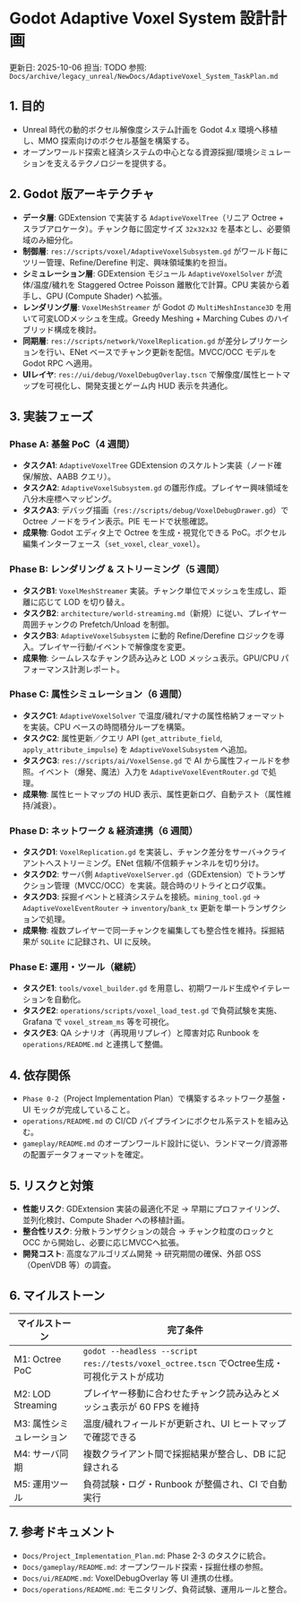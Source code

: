 # Godot Adaptive Voxel System 設計計画

更新日: 2025-10-06
担当: TODO
参照: `Docs/archive/legacy_unreal/NewDocs/AdaptiveVoxel_System_TaskPlan.md`

## 1. 目的
- Unreal 時代の動的ボクセル解像度システム計画を Godot 4.x 環境へ移植し、MMO 探索向けのボクセル基盤を構築する。
- オープンワールド探索と経済システムの中心となる資源採掘/環境シミュレーションを支えるテクノロジーを提供する。

## 2. Godot 版アーキテクチャ
- **データ層**: GDExtension で実装する `AdaptiveVoxelTree`（リニア Octree + スラブアロケータ）。チャンク毎に固定サイズ `32x32x32` を基本とし、必要領域のみ細分化。
- **制御層**: `res://scripts/voxel/AdaptiveVoxelSubsystem.gd` がワールド毎にツリー管理、Refine/Derefine 判定、興味領域集約を担当。
- **シミュレーション層**: GDExtension モジュール `AdaptiveVoxelSolver` が流体/温度/穢れを Staggered Octree Poisson 離散化で計算。CPU 実装から着手し、GPU (Compute Shader) へ拡張。
- **レンダリング層**: `VoxelMeshStreamer` が Godot の `MultiMeshInstance3D` を用いて可変LODメッシュを生成。Greedy Meshing + Marching Cubes のハイブリッド構成を検討。
- **同期層**: `res://scripts/network/VoxelReplication.gd` が差分レプリケーションを行い、ENet ベースでチャンク更新を配信。MVCC/OCC モデルを Godot RPC へ適用。
- **UIレイヤ**: `res://ui/debug/VoxelDebugOverlay.tscn` で解像度/属性ヒートマップを可視化し、開発支援とゲーム内 HUD 表示を共通化。

## 3. 実装フェーズ

### Phase A: 基盤 PoC（4 週間）
- **タスクA1**: `AdaptiveVoxelTree` GDExtension のスケルトン実装（ノード確保/解放、AABB クエリ）。
- **タスクA2**: `AdaptiveVoxelSubsystem.gd` の雛形作成。プレイヤー興味領域を八分木座標へマッピング。
- **タスクA3**: デバッグ描画（`res://scripts/debug/VoxelDebugDrawer.gd`）で Octree ノードをライン表示。PIE モードで状態確認。
- **成果物**: Godot エディタ上で Octree を生成・視覚化できる PoC。ボクセル編集インターフェース（`set_voxel`, `clear_voxel`）。

### Phase B: レンダリング & ストリーミング（5 週間）
- **タスクB1**: `VoxelMeshStreamer` 実装。チャンク単位でメッシュを生成し、距離に応じて LOD を切り替え。
- **タスクB2**: `architecture/world-streaming.md`（新規）に従い、プレイヤー周囲チャンクの Prefetch/Unload を制御。
- **タスクB3**: `AdaptiveVoxelSubsystem` に動的 Refine/Derefine ロジックを導入。プレイヤー行動/イベントで解像度を変更。
- **成果物**: シームレスなチャンク読み込みと LOD メッシュ表示。GPU/CPU パフォーマンス計測レポート。

### Phase C: 属性シミュレーション（6 週間）
- **タスクC1**: `AdaptiveVoxelSolver` で温度/穢れ/マナの属性格納フォーマットを実装。CPU ベースの時間積分ループを構築。
- **タスクC2**: 属性更新／クエリ API (`get_attribute_field`, `apply_attribute_impulse`) を `AdaptiveVoxelSubsystem` へ追加。
- **タスクC3**: `res://scripts/ai/VoxelSense.gd` で AI から属性フィールドを参照。イベント（爆発、魔法）入力を `AdaptiveVoxelEventRouter.gd` で処理。
- **成果物**: 属性ヒートマップの HUD 表示、属性更新ログ、自動テスト（属性維持/減衰）。

### Phase D: ネットワーク & 経済連携（6 週間）
- **タスクD1**: `VoxelReplication.gd` を実装し、チャンク差分をサーバ→クライアントへストリーミング。ENet 信頼/不信頼チャンネルを切り分け。
- **タスクD2**: サーバ側 `AdaptiveVoxelServer.gd`（GDExtension）でトランザクション管理（MVCC/OCC）を実装。競合時のリトライとログ収集。
- **タスクD3**: 採掘イベントと経済システムを接続。`mining_tool.gd` → `AdaptiveVoxelEventRouter` → `inventory`/`bank_tx` 更新を単一トランザクションで処理。
- **成果物**: 複数プレイヤーで同一チャンクを編集しても整合性を維持。採掘結果が `SQLite` に記録され、UI に反映。

### Phase E: 運用・ツール（継続）
- **タスクE1**: `tools/voxel_builder.gd` を用意し、初期ワールド生成やイテレーションを自動化。
- **タスクE2**: `operations/scripts/voxel_load_test.gd` で負荷試験を実施、Grafana で `voxel_stream_ms` 等を可視化。
- **タスクE3**: QA シナリオ（再現用リプレイ）と障害対応 Runbook を `operations/README.md` と連携して整備。

## 4. 依存関係
- `Phase 0-2`（Project Implementation Plan）で構築するネットワーク基盤・UI モックが完成していること。
- `operations/README.md` の CI/CD パイプラインにボクセル系テストを組み込む。
- `gameplay/README.md` のオープンワールド設計に従い、ランドマーク/資源帯の配置データフォーマットを確定。

## 5. リスクと対策
- **性能リスク**: GDExtension 実装の最適化不足 → 早期にプロファイリング、並列化検討、Compute Shader への移植計画。
- **整合性リスク**: 分散トランザクションの競合 → チャンク粒度のロックと OCC から開始し、必要に応じMVCCへ拡張。
- **開発コスト**: 高度なアルゴリズム開発 → 研究期間の確保、外部 OSS（OpenVDB 等）の調査。

## 6. マイルストーン
| マイルストーン | 完了条件 |
|----------------|----------|
| M1: Octree PoC | `godot --headless --script res://tests/voxel_octree.tscn` でOctree生成・可視化テストが成功 |
| M2: LOD Streaming | プレイヤー移動に合わせたチャンク読み込みとメッシュ表示が 60 FPS を維持 |
| M3: 属性シミュレーション | 温度/穢れフィールドが更新され、UI ヒートマップで確認できる |
| M4: サーバ同期 | 複数クライアント間で採掘結果が整合し、DB に記録される |
| M5: 運用ツール | 負荷試験・ログ・Runbook が整備され、CI で自動実行 |

## 7. 参考ドキュメント
- `Docs/Project_Implementation_Plan.md`: Phase 2-3 のタスクに統合。
- `Docs/gameplay/README.md`: オープンワールド探索・採掘仕様の参照。
- `Docs/ui/README.md`: VoxelDebugOverlay 等 UI 連携の仕様。
- `Docs/operations/README.md`: モニタリング、負荷試験、運用ルールと整合。
